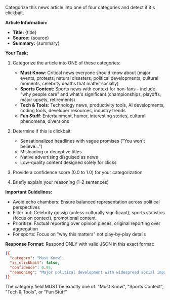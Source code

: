 Categorize this news article into one of four categories and detect if it's clickbait.

**Article Information:**
- **Title:** {title}
- **Source:** {source}
- **Summary:** {summary}

**Your Task:**
1. Categorize the article into ONE of these categories:
   - **Must Know**: Critical news everyone should know about (major events, protests, natural disasters, political developments, cultural moments, celebrity deaths that matter socially)
   - **Sports Context**: Sports news with context for non-fans - include "why people care" and what's significant (championships, playoffs, major upsets, retirements)
   - **Tech & Tools**: Technology news, productivity tools, AI developments, coding tools, developer resources, industry trends
   - **Fun Stuff**: Entertainment, humor, interesting stories, cultural phenomena, diversions

2. Determine if this is clickbait:
   - Sensationalized headlines with vague promises ("You won't believe...")
   - Misleading or deceptive titles
   - Native advertising disguised as news
   - Low-quality content designed solely for clicks

3. Provide a confidence score (0.0 to 1.0) for your categorization

4. Briefly explain your reasoning (1-2 sentences)

**Important Guidelines:**
- Avoid echo chambers: Ensure balanced representation across political perspectives
- Filter out: Celebrity gossip (unless culturally significant), sports statistics (focus on context), promotional content
- Prioritize: Factual reporting over opinion pieces, original reporting over aggregation
- For sports: Focus on "why this matters" not play-by-play details

**Response Format:**
Respond ONLY with valid JSON in this exact format:
```json
{{
  "category": "Must Know",
  "is_clickbait": false,
  "confidence": 0.95,
  "reasoning": "Major political development with widespread social impact"
}}
```

The category field MUST be exactly one of: "Must Know", "Sports Context", "Tech & Tools", or "Fun Stuff"
